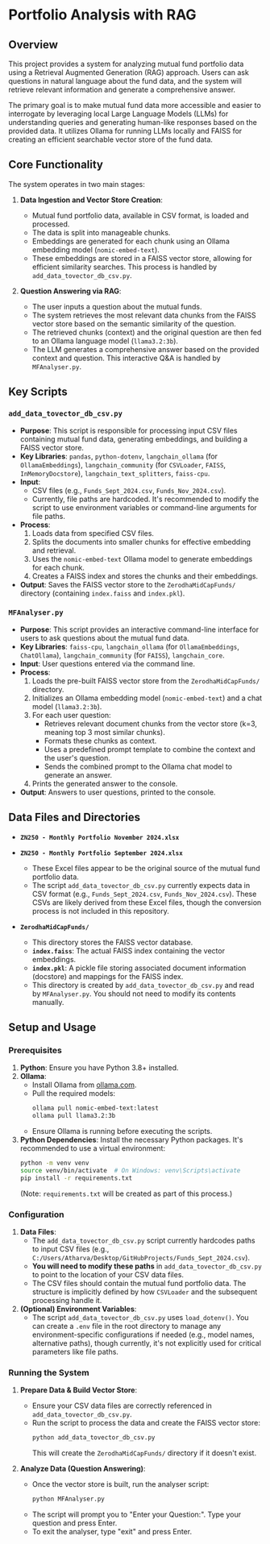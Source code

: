 # Portfolio Analysis with RAG

## Overview

This project provides a system for analyzing mutual fund portfolio data using a Retrieval Augmented Generation (RAG) approach. Users can ask questions in natural language about the fund data, and the system will retrieve relevant information and generate a comprehensive answer.

The primary goal is to make mutual fund data more accessible and easier to interrogate by leveraging local Large Language Models (LLMs) for understanding queries and generating human-like responses based on the provided data. It utilizes Ollama for running LLMs locally and FAISS for creating an efficient searchable vector store of the fund data.

## Core Functionality

The system operates in two main stages:

1.  **Data Ingestion and Vector Store Creation**:
    *   Mutual fund portfolio data, available in CSV format, is loaded and processed.
    *   The data is split into manageable chunks.
    *   Embeddings are generated for each chunk using an Ollama embedding model (`nomic-embed-text`).
    *   These embeddings are stored in a FAISS vector store, allowing for efficient similarity searches. This process is handled by `add_data_tovector_db_csv.py`.

2.  **Question Answering via RAG**:
    *   The user inputs a question about the mutual funds.
    *   The system retrieves the most relevant data chunks from the FAISS vector store based on the semantic similarity of the question.
    *   The retrieved chunks (context) and the original question are then fed to an Ollama language model (`llama3.2:3b`).
    *   The LLM generates a comprehensive answer based on the provided context and question. This interactive Q&A is handled by `MFAnalyser.py`.

## Key Scripts

### `add_data_tovector_db_csv.py`

*   **Purpose**: This script is responsible for processing input CSV files containing mutual fund data, generating embeddings, and building a FAISS vector store.
*   **Key Libraries**: `pandas`, `python-dotenv`, `langchain_ollama` (for `OllamaEmbeddings`), `langchain_community` (for `CSVLoader`, `FAISS`, `InMemoryDocstore`), `langchain_text_splitters`, `faiss-cpu`.
*   **Input**:
    *   CSV files (e.g., `Funds_Sept_2024.csv`, `Funds_Nov_2024.csv`).
    *   Currently, file paths are hardcoded. It's recommended to modify the script to use environment variables or command-line arguments for file paths.
*   **Process**:
    1.  Loads data from specified CSV files.
    2.  Splits the documents into smaller chunks for effective embedding and retrieval.
    3.  Uses the `nomic-embed-text` Ollama model to generate embeddings for each chunk.
    4.  Creates a FAISS index and stores the chunks and their embeddings.
*   **Output**: Saves the FAISS vector store to the `ZerodhaMidCapFunds/` directory (containing `index.faiss` and `index.pkl`).

### `MFAnalyser.py`

*   **Purpose**: This script provides an interactive command-line interface for users to ask questions about the mutual fund data.
*   **Key Libraries**: `faiss-cpu`, `langchain_ollama` (for `OllamaEmbeddings`, `ChatOllama`), `langchain_community` (for `FAISS`), `langchain_core`.
*   **Input**: User questions entered via the command line.
*   **Process**:
    1.  Loads the pre-built FAISS vector store from the `ZerodhaMidCapFunds/` directory.
    2.  Initializes an Ollama embedding model (`nomic-embed-text`) and a chat model (`llama3.2:3b`).
    3.  For each user question:
        *   Retrieves relevant document chunks from the vector store (k=3, meaning top 3 most similar chunks).
        *   Formats these chunks as context.
        *   Uses a predefined prompt template to combine the context and the user's question.
        *   Sends the combined prompt to the Ollama chat model to generate an answer.
    4.  Prints the generated answer to the console.
*   **Output**: Answers to user questions, printed to the console.

## Data Files and Directories

*   **`ZN250 - Monthly Portfolio November 2024.xlsx`**
*   **`ZN250 - Monthly Portfolio September 2024.xlsx`**
    *   These Excel files appear to be the original source of the mutual fund portfolio data.
    *   The script `add_data_tovector_db_csv.py` currently expects data in CSV format (e.g., `Funds_Sept_2024.csv`, `Funds_Nov_2024.csv`). These CSVs are likely derived from these Excel files, though the conversion process is not included in this repository.

*   **`ZerodhaMidCapFunds/`**
    *   This directory stores the FAISS vector database.
    *   **`index.faiss`**: The actual FAISS index containing the vector embeddings.
    *   **`index.pkl`**: A pickle file storing associated document information (docstore) and mappings for the FAISS index.
    *   This directory is created by `add_data_tovector_db_csv.py` and read by `MFAnalyser.py`. You should not need to modify its contents manually.

## Setup and Usage

### Prerequisites

1.  **Python**: Ensure you have Python 3.8+ installed.
2.  **Ollama**:
    *   Install Ollama from [ollama.com](https://ollama.com/).
    *   Pull the required models:
        ```bash
        ollama pull nomic-embed-text:latest
        ollama pull llama3.2:3b 
        ```
    *   Ensure Ollama is running before executing the scripts.
3.  **Python Dependencies**: Install the necessary Python packages. It's recommended to use a virtual environment:
    ```bash
    python -m venv venv
    source venv/bin/activate  # On Windows: venv\Scripts\activate
    pip install -r requirements.txt
    ```
    (Note: `requirements.txt` will be created as part of this process.)

### Configuration

1.  **Data Files**:
    *   The `add_data_tovector_db_csv.py` script currently hardcodes paths to input CSV files (e.g., `C:/Users/Atharva/Desktop/GitHubProjects/Funds_Sept_2024.csv`).
    *   **You will need to modify these paths** in `add_data_tovector_db_csv.py` to point to the location of your CSV data files.
    *   The CSV files should contain the mutual fund portfolio data. The structure is implicitly defined by how `CSVLoader` and the subsequent processing handle it.
2.  **(Optional) Environment Variables**:
    *   The script `add_data_tovector_db_csv.py` uses `load_dotenv()`. You can create a `.env` file in the root directory to manage any environment-specific configurations if needed (e.g., model names, alternative paths), though currently, it's not explicitly used for critical parameters like file paths.

### Running the System

1.  **Prepare Data & Build Vector Store**:
    *   Ensure your CSV data files are correctly referenced in `add_data_tovector_db_csv.py`.
    *   Run the script to process the data and create the FAISS vector store:
        ```bash
        python add_data_tovector_db_csv.py
        ```
        This will create the `ZerodhaMidCapFunds/` directory if it doesn't exist.

2.  **Analyze Data (Question Answering)**:
    *   Once the vector store is built, run the analyser script:
        ```bash
        python MFAnalyser.py
        ```
    *   The script will prompt you to "Enter your Question:". Type your question and press Enter.
    *   To exit the analyser, type "exit" and press Enter.
